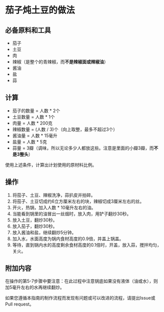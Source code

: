 # 茄子炖土豆的做法

## 必备原料和工具

- 茄子
- 土豆
- 肉
- 辣椒（是整个的青辣椒，而**不是辣椒面或辣椒油**）
- 酱油
- 盐
- 蒜

## 计算

- 茄子的数量 = 人数 * 2个
- 土豆数量 = 人数 * 1个
- 肉量 = 人数 * 200克
- 辣椒数量 = (人数 / 3)个（向上取整，最多不超过3个）
- 酱油量 = 人数 * 15毫升
- 盐量 = 人数 * 5克
- 蒜量 = 3瓣（调味，所以无论多少人都放这些。注意是里面的小瓣3瓣，而**不是3整头**）

使用上述条件，计算出计划使用的原材料比例。

## 操作

1. 将茄子、土豆、辣椒洗净，蒜扒皮并拍碎。
2. 将茄子、土豆切成约6立方厘米左右的块，辣椒切成3厘米左右的丝。
3. 开火，热锅，加入人数 * 10毫升左右的油。
4. 当能看到锅里的油冒出一丝烟时，放入肉，用铲子翻炒30秒。
5. 放入土豆，翻炒30秒。
6. 放入茄子，翻炒30秒。
7. 放入酱油和盐，继续翻炒5分钟。
8. 加入水，水面高度为锅内食材高度的0.9倍，并盖上锅盖。
9. 等待，直到锅内水的高度剩余食材高度的0.1倍时，开盖，放入蒜，搅拌均匀，关火。

## 附加内容

在操作的第5-7步骤中要注意：在此过程中注意锅底如果没有液体（油或水），则加5毫升左右的水再继续翻炒。

如果您遵循本指南的制作流程而发现有问题或可以改进的流程，请提出Issue或Pull request。